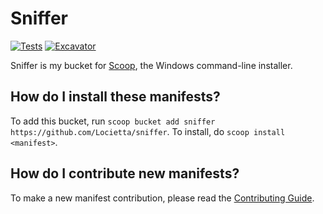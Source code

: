 # Sniffer

[![Tests](https://github.com/Locietta/sniffer/actions/workflows/ci.yml/badge.svg)](https://github.com/Locietta/sniffer/actions/workflows/ci.yml) [![Excavator](https://github.com/Locietta/sniffer/actions/workflows/excavator.yml/badge.svg)](https://github.com/Locietta/sniffer/actions/workflows/excavator.yml)

Sniffer is my bucket for [Scoop](https://scoop.sh), the Windows command-line installer.

How do I install these manifests?
---------------------------------

To add this bucket, run `scoop bucket add sniffer https://github.com/Locietta/sniffer`. To install, do `scoop install <manifest>`.

How do I contribute new manifests?
----------------------------------

To make a new manifest contribution, please read the [Contributing Guide](https://github.com/ScoopInstaller/.github/blob/main/.github/CONTRIBUTING.md).